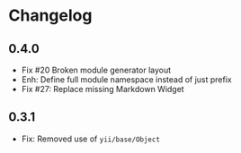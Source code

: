 Changelog
=========

0.4.0
---------------------
- Fix #20 Broken module generator layout
- Enh: Define full module namespace instead of just prefix
- Fix #27: Replace missing Markdown Widget

0.3.1
---------------------
- Fix: Removed use of `yii/base/Object`